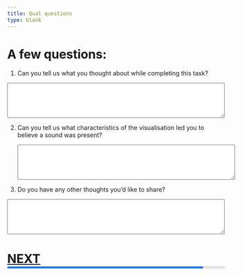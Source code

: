 ```yaml
---
title: Qual questions
type: blank
---
```


# A few questions:


1. Can you tell us what you thought about while completing this task?<p>
<textarea id="Q4" name="Q4" class="element textarea medium" rows = "5" cols = "60"></textarea> 

2. Can you tell us what characteristics of the visualisation led you to believe a sound was present? <p><textarea id="Q4" name="Q4" class="element textarea medium" rows = "5" cols = "60"></textarea> 


3. Do you have any other thoughts you’d like to share? <p>
<textarea id="Q4" name="Q4" class="element textarea medium" rows = "5" cols = "60"></textarea> <p>

<div style = "align:centre;">

# **[NEXT](C:\Backup\Ecosounds\GitHub\interaction-experiments\content\experiments\fcs\The_end.md)**
  </div>
<progress id="bar" max="100" value="90" style = "width:100%;margin:0px; height:10px; position: relative; bottom:20px;"> </progress><br>